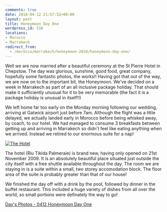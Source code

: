 ```yaml
---
comments: true
date: 2010-04-12 21:57:52+00:00
layout: post
title: Honeymoon Day One
wordpress_id: 516
locations:
- Morocco
- Marrakech
redirect_from:
  - /morocco/marrakech/honeymoon-2010/honeymoon-day-one/
---
```


Well we are now married after a beautiful ceremony at the St Pierre Hotel in Chepstow. The day was glorious, sunshine, good food, great company, hopefully some fantastic photos, the works!! Having got that out of the way, we are now on to the important bit, the Honeymoon. We've decided on a week in Marrakech as part of an all inclusive package holiday. That should make it sufficiently unusual for it to be very memorable (the fact it is a package holiday is unusual in itself!!)

We left home far too early on the Monday morning following our wedding, arriving at Gatwick airport just before 7am. Although the flight was a little delayed, we actually landed early in Morocco before being whisked away, by coach, to our hotel. We had managed to consume 3 breakfasts between getting up and arriving in Marrakech so didn't feel like eating anything when we arrived. Instead we retired to our enormous suite for a nap!

[![The Hotel](http://travel.perry-online.me.uk/files/2012/08/sfpgMjAxMC8wNDEyLTA0MTkgT3VyIEhvbmV5bW9vbi8wNDEyIEhvbmV5bW9vbiBEYXkgT25lLypJTUdfNjg0Ni5qcGcqKmltYWdlKioxNjY5OGYyN2M2MTlmN2I0ZGI0Njk0ZjIxMDE3MDkwYw-300x200.jpg)](http://travel.perry-online.me.uk/files/2012/08/sfpgMjAxMC8wNDEyLTA0MTkgT3VyIEhvbmV5bW9vbi8wNDEyIEhvbmV5bW9vbiBEYXkgT25lLypJTUdfNjg0Ni5qcGcqKmltYWdlKioxNjY5OGYyN2M2MTlmN2I0ZGI0Njk0ZjIxMDE3MDkwYw.jpg)

The hotel (Riu Tikida Palmeraie) is brand new, having only opened on 21st November 2009. It is an absolutely beautiful place situated just outside the city itself with a free shuttle available throughout the day. The room we are staying in is a suite within a small, two storey accomodation block. The floor area of the suite is probably greater than that of our house!

We finished the day off with a drink by the pool, followed by dinner in the buffet restaurant. This included a huge variety of dishes from all over the world, so small portions were definately the way to go!


[Day's Photos - 0412 Honeymoon Day One](http://photos.perry-online.me.uk/travel/2010/0412-0419-our-honeymoon/0412-honeymoon-day-one/)
